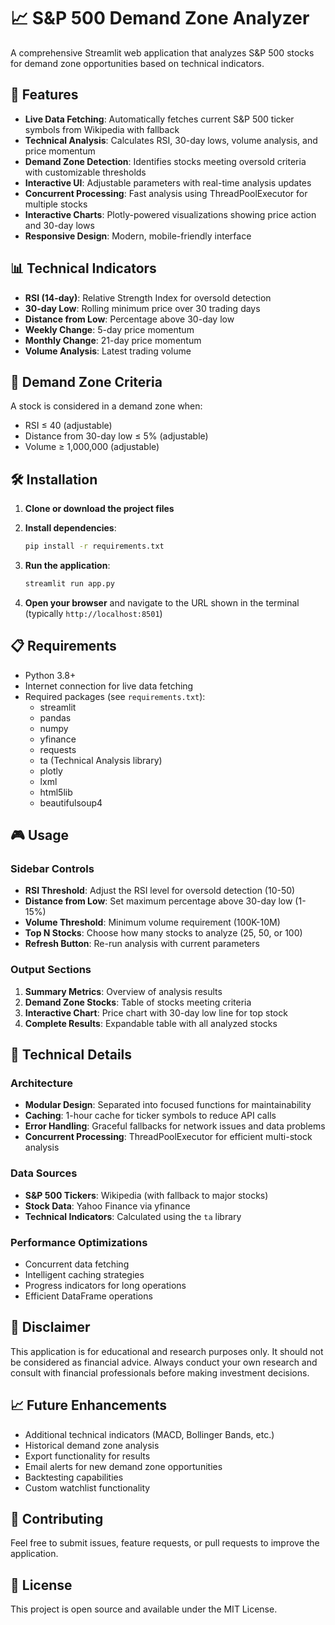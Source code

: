 # 📈 S&P 500 Demand Zone Analyzer

A comprehensive Streamlit web application that analyzes S&P 500 stocks for demand zone opportunities based on technical indicators.

## 🚀 Features

- **Live Data Fetching**: Automatically fetches current S&P 500 ticker symbols from Wikipedia with fallback
- **Technical Analysis**: Calculates RSI, 30-day lows, volume analysis, and price momentum
- **Demand Zone Detection**: Identifies stocks meeting oversold criteria with customizable thresholds
- **Interactive UI**: Adjustable parameters with real-time analysis updates
- **Concurrent Processing**: Fast analysis using ThreadPoolExecutor for multiple stocks
- **Interactive Charts**: Plotly-powered visualizations showing price action and 30-day lows
- **Responsive Design**: Modern, mobile-friendly interface

## 📊 Technical Indicators

- **RSI (14-day)**: Relative Strength Index for oversold detection
- **30-day Low**: Rolling minimum price over 30 trading days
- **Distance from Low**: Percentage above 30-day low
- **Weekly Change**: 5-day price momentum
- **Monthly Change**: 21-day price momentum
- **Volume Analysis**: Latest trading volume

## 🎯 Demand Zone Criteria

A stock is considered in a demand zone when:
- RSI ≤ 40 (adjustable)
- Distance from 30-day low ≤ 5% (adjustable)
- Volume ≥ 1,000,000 (adjustable)

## 🛠️ Installation

1. **Clone or download the project files**

2. **Install dependencies**:
   ```bash
   pip install -r requirements.txt
   ```

3. **Run the application**:
   ```bash
   streamlit run app.py
   ```

4. **Open your browser** and navigate to the URL shown in the terminal (typically `http://localhost:8501`)

## 📋 Requirements

- Python 3.8+
- Internet connection for live data fetching
- Required packages (see `requirements.txt`):
  - streamlit
  - pandas
  - numpy
  - yfinance
  - requests
  - ta (Technical Analysis library)
  - plotly
  - lxml
  - html5lib
  - beautifulsoup4

## 🎮 Usage

### Sidebar Controls
- **RSI Threshold**: Adjust the RSI level for oversold detection (10-50)
- **Distance from Low**: Set maximum percentage above 30-day low (1-15%)
- **Volume Threshold**: Minimum volume requirement (100K-10M)
- **Top N Stocks**: Choose how many stocks to analyze (25, 50, or 100)
- **Refresh Button**: Re-run analysis with current parameters

### Output Sections
1. **Summary Metrics**: Overview of analysis results
2. **Demand Zone Stocks**: Table of stocks meeting criteria
3. **Interactive Chart**: Price chart with 30-day low line for top stock
4. **Complete Results**: Expandable table with all analyzed stocks

## 🔧 Technical Details

### Architecture
- **Modular Design**: Separated into focused functions for maintainability
- **Caching**: 1-hour cache for ticker symbols to reduce API calls
- **Error Handling**: Graceful fallbacks for network issues and data problems
- **Concurrent Processing**: ThreadPoolExecutor for efficient multi-stock analysis

### Data Sources
- **S&P 500 Tickers**: Wikipedia (with fallback to major stocks)
- **Stock Data**: Yahoo Finance via yfinance
- **Technical Indicators**: Calculated using the `ta` library

### Performance Optimizations
- Concurrent data fetching
- Intelligent caching strategies
- Progress indicators for long operations
- Efficient DataFrame operations

## 🚨 Disclaimer

This application is for educational and research purposes only. It should not be considered as financial advice. Always conduct your own research and consult with financial professionals before making investment decisions.

## 📈 Future Enhancements

- Additional technical indicators (MACD, Bollinger Bands, etc.)
- Historical demand zone analysis
- Export functionality for results
- Email alerts for new demand zone opportunities
- Backtesting capabilities
- Custom watchlist functionality

## 🤝 Contributing

Feel free to submit issues, feature requests, or pull requests to improve the application.

## 📄 License

This project is open source and available under the MIT License. 
